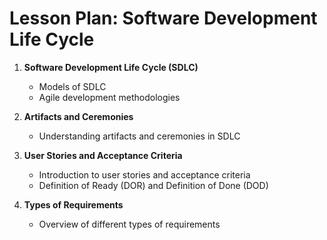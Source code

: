 # Lesson Plan: Software Development Life Cycle

1. **Software Development Life Cycle (SDLC)**
   - Models of SDLC
   - Agile development methodologies

2. **Artifacts and Ceremonies**
   - Understanding artifacts and ceremonies in SDLC

3. **User Stories and Acceptance Criteria**
   - Introduction to user stories and acceptance criteria
   - Definition of Ready (DOR) and Definition of Done (DOD)

4. **Types of Requirements**
   - Overview of different types of requirements
